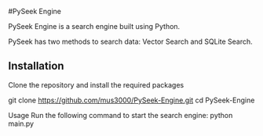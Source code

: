 #PySeek Engine 

PySeek Engine is a search engine built using Python.

PySeek has two methods to search data: Vector Search and SQLite Search.

## Installation
Clone the repository and install the required packages

git clone https://github.com/mus3000/PySeek-Engine.git
cd PySeek-Engine

Usage
Run the following command to start the search engine:
python main.py
